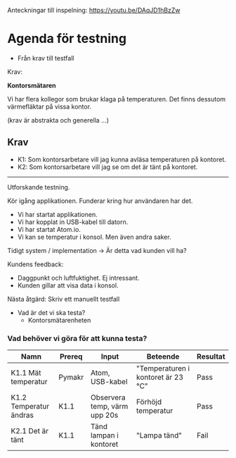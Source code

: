 Anteckningar till inspelning: https://youtu.be/DAqJD1hBzZw


# Agenda för testning

- Från krav till testfall

Krav:

**Kontorsmätaren**

Vi har flera kollegor som brukar klaga på temperaturen. Det finns dessutom värmefläktar på vissa kontor.

(krav är abstrakta och generella  ...)

## Krav

- K1: Som kontorsarbetare vill jag kunna avläsa temperaturen på kontoret.
- K2: Som kontorsarbetare vill jag se om det är tänt på kontoret.

---

Utforskande testning.

Kör igång applikationen. Funderar kring hur användaren har det.

- Vi har startat applikationen.
- Vi har kopplat in USB-kabel till datorn.
- Vi har startat Atom.io.
- Vi kan se temperatur i konsol. Men även andra saker.

Tidigt system / implementation -> 
Är detta vad kunden vill ha?

Kundens feedback:
- Daggpunkt och luftfuktighet. Ej intressant.
- Kunden gillar att visa data i konsol. 

Nästa åtgärd: Skriv ett manuellt testfall

- Vad är det vi ska testa?
    - Kontorsmätarenheten

### Vad behöver vi göra för att kunna testa?

| Namn | Prereq | Input | Beteende | Resultat |
| ---  | ---    | ---   | ---      | ---      |
| K1.1 Mät temperatur | Pymakr | Atom, USB-kabel | "Temperaturen i kontoret är 23 °C" | Pass |
| K1.2 Temperatur ändras | K1.1 | Observera temp, värm upp 20s | Förhöjd temperatur | Pass |
| K2.1 Det är tänt | K1.1 | Tänd lampan i kontoret | "Lampa tänd" | Fail |


